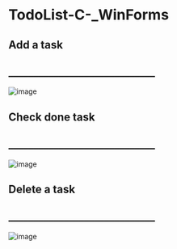 # TodoList-C-_WinForms
## Add a task
## _____________________________
![image](https://user-images.githubusercontent.com/69175831/222004716-fe264802-4320-4992-90e2-dcaa0343edbb.png)
## Check done task
## _____________________________
![image](https://user-images.githubusercontent.com/69175831/222004976-a573d797-f78a-40a9-8b66-02d67e232b8d.png)
## Delete a task
## _____________________________
![image](https://user-images.githubusercontent.com/69175831/222005122-9aefdf36-2e04-4dc6-9044-fbab9473d473.png)

